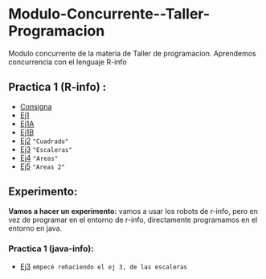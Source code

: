 # Modulo-Concurrente--Taller-Programacion
Modulo concurrente de la materia de Taller de programacion. Aprendemos concurrencia con el lenguaje R-info

## Practica 1 (R-info) :
  - [Consigna](./practica1/Practica1-Concurrente.pdf)
  - [Ej1](./practica1/pr1ej1)  
  - [Ej1A](./practica1/pr1ej1A)   
  - [Ej1B](./practica1/pr1ej1B)   
  - [Ej2](./practica1/pr1ej2)     `"Cuadrado"`   
  - [Ej3](./practica1/pr1ej3)     `"Escaleras"`   
  - [Ej4](./practica1/pr1ej4)     `"Areas"`   
  - [Ej5](./practica1/pr1ej5)     `"Areas 2"`   
  
  
## Experimento:

**Vamos a hacer un experimento:**  vamos a usar los robots de r-info, pero en vez de programar en el entorno de r-info, directamente programamos en el entorno en java.
    
### Practica 1 (java-info):
 
 - [Ej3](experimento/practica1/pr1ej3exp) `empecé rehaciendo el ej 3, de las escaleras`
 
   
